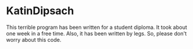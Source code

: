 # KatinDipsach

This terrible program has been written for a student diploma. It took about one week in a free time. Also, it has been written by legs. So, please don't worry about this code.
